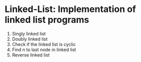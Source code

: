 # Linked-List: Implementation of linked list programs
1. Singly linked list
2. Doubly linked list
3. Check if the linked list is cyclic
4. Find n to last node in linked list
5. Reverse linked list
